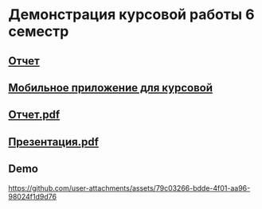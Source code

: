 # Демонстрация курсовой работы 6 семестр 

## [Отчет](https://github.com/vafeenLabs/coursework-report_6-semester)

## [Мобильное приложение для курсовой](https://github.com/vafeenLabs/Coursework_6-semester)

## [Отчет.pdf](./Vafeen_3_61_report.pdf)

## [Презентация.pdf](./Vafeen_3_61_presentation.pdf)

## Demo 

https://github.com/user-attachments/assets/79c03266-bdde-4f01-aa96-98024f1d9d76
